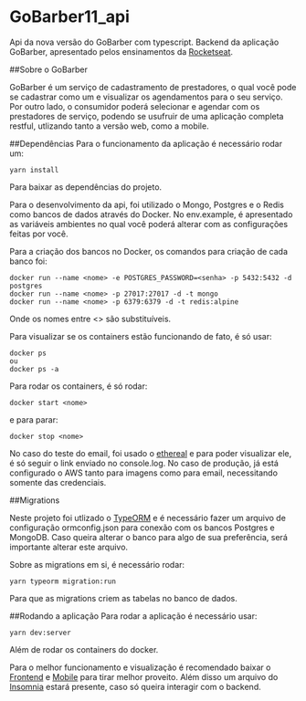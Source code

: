 # GoBarber11_api
Api da nova versão do GoBarber com typescript.
Backend da aplicação GoBarber, apresentado pelos ensinamentos da [Rocketseat](https://rocketseat.com.br/). 

##Sobre o GoBarber

GoBarber é um serviço de cadastramento de prestadores, o qual você pode se cadastrar como um e visualizar os agendamentos para o seu serviço. Por outro lado, o consumidor poderá selecionar e agendar com os prestadores de serviço, podendo se usufruir de uma aplicação completa restful, utlizando tanto a versão web, como a mobile.


##Dependências
Para o funcionamento da aplicação é necessário rodar um:

```
yarn install
``` 

Para baixar as dependências do projeto.

Para o desenvolvimento da api, foi utilizado o Mongo, Postgres e o Redis como bancos de dados através do Docker. No env.example, é apresentado as variáveis ambientes no qual você poderá alterar com as configurações feitas por você.

Para a criação dos bancos no Docker, os comandos para criação de cada banco foi:

```
docker run --name <nome> -e POSTGRES_PASSWORD=<senha> -p 5432:5432 -d postgres
docker run --name <nome> -p 27017:27017 -d -t mongo
docker run --name <nome> -p 6379:6379 -d -t redis:alpine
```
Onde os nomes entre <> são substituíveis.

Para visualizar se os containers estão funcionando de fato, é só usar:
```
docker ps
ou 
docker ps -a
```

Para rodar os containers, é só rodar:

```
docker start <nome>
```
e para parar:
```
docker stop <nome>
```

No caso do teste do email, foi usado o [ethereal](https://ethereal.email/) e para poder visualizar ele, é só seguir o link enviado no console.log.
No caso de produção, já está configurado o AWS tanto para imagens como para email, necessitando somente das credenciais.

##Migrations

Neste projeto foi utlizado o [TypeORM](https://typeorm.io/#/using-ormconfig) e é necessário fazer um arquivo de configuração ormconfig.json para conexão com os bancos Postgres e MongoDB. Caso queira alterar o banco para algo de sua preferência, será importante alterar este arquivo.

Sobre as migrations em si, é necessário rodar:

```
yarn typeorm migration:run
```
Para que as migrations criem as tabelas no banco de dados.

##Rodando a aplicação 
Para rodar a aplicação é necessário usar:
```
yarn dev:server
```
Além de rodar os containers do docker. 

Para o melhor funcionamento e visualização é recomendado baixar o [Frontend](https://github.com/RenatoDTH/GoBarber11_web) e [Mobile](https://github.com/RenatoDTH/GoBarber11_mobile) para tirar melhor proveito.
Além disso um arquivo do [Insomnia](https://insomnia.rest/) estará presente, caso só queira interagir com o backend.
